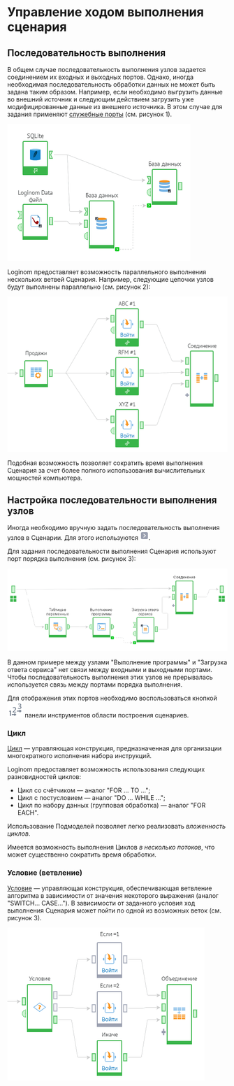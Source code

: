 # Управление ходом выполнения сценария

## Последовательность выполнения

В общем случае последовательность выполнения узлов задается соединением их входных и выходных портов. Однако, иногда необходимая последовательность обработки данных не может быть задана таким образом. Например, если необходимо выгрузить данные во внешний источник и следующим действием загрузить уже модифицированные данные из внешнего источника. В этом случае для задания применяют [служебные порты](./ports/service-ports.md)
(см. рисунок 1).

![Использование служебных портов для задания последовательности выполнения узлов.](run-order-1.png)

Loginom предоставляет возможность параллельного выполнения нескольких ветвей Сценария. Например, следующие цепочки узлов будут выполнены параллельно (см. рисунок 2):

![Параллельность выполнения веток сценария.](run-order-2.png)

Подобная возможность позволяет сократить время выполнения Сценария за счет более полного использования вычислительных мощностей компьютера.

## Настройка последовательности выполнения узлов

Иногда необходимо вручную задать последовательность выполнения узлов в Сценарии. Для этого используются ![](../media/app/icons/ports/orderport-inactive.svg).

Для задания последовательности выполнения Сценария используют порт порядка выполнения (см. рисунок 3):

![Пример использования служебных портов.](run-order-3.png)

В данном примере между узлами "Выполнение программы" и "Загрузка ответа сервиса" нет связи между входными и выходными портами. Чтобы последовательность выполнения этих узлов не прерывалась используется связь между портами порядка выполнения.

Для отображения этих портов необходимо воспользоваться кнопкой ![](../media/app/icons/toolbar-18/toolbar-18-62.svg) панели инструментов области построения сценариев.

### Цикл

[Цикл](../processors/control/cycle.md) — управляющая конструкция, предназначенная для организации многократного исполнения набора инструкций.

Loginom предоставляет возможность использования следующих разновидностей циклов:

* Цикл со счётчиком — аналог "FOR … TO …";
* Цикл с постусловием — аналог "DO … WHILE …";
* Цикл по набору данных (групповая обработка) — аналог "FOR EACH".

Использование Подмоделей позволяет легко реализовать *вложенность циклов*.

Имеется возможность выполнения Циклов *в несколько потоков*, что может существенно сократить время обработки.

### Условие (ветвление)

[Условие](../processors/control/condition.md) — управляющая конструкция, обеспечивающая ветвление алгоритма в зависимости от значения некоторого выражения (аналог "SWITCH... CASE..."). В зависимости от заданного условия ход выполнения Сценария может пойти по одной из возможных веток (см. рисунок 3).

![Выполнение одной из веток сценария в зависимости от условия.](run-order-4.png)
